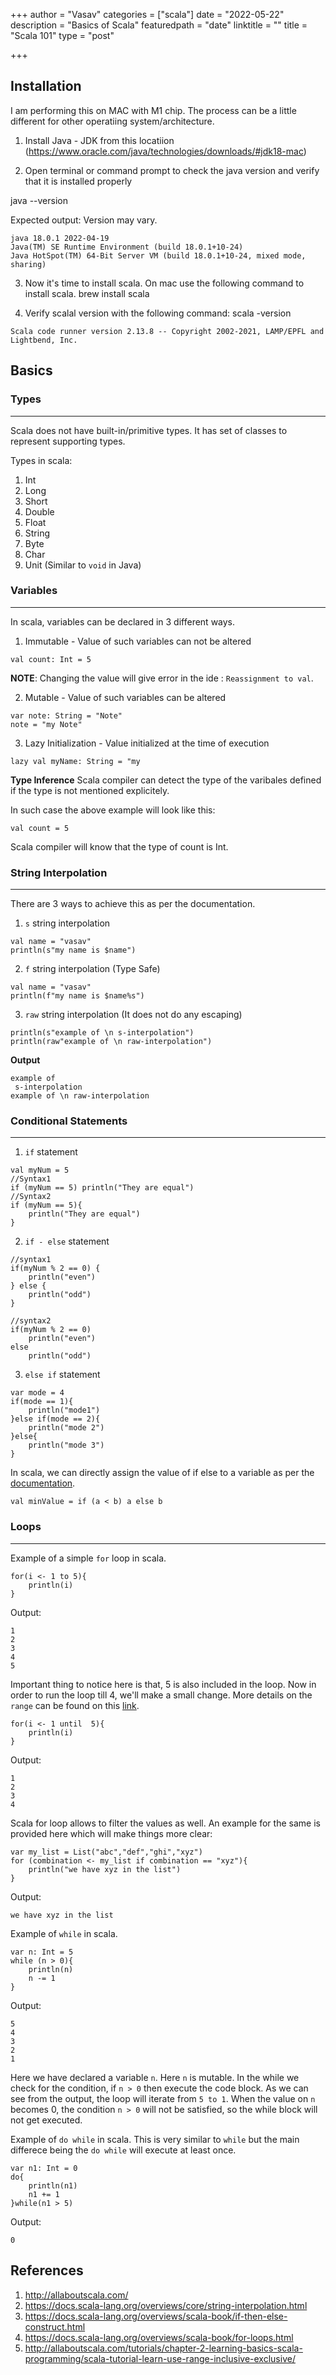 +++
author = "Vasav"
categories = ["scala"]
date = "2022-05-22"
description = "Basics of Scala"
featuredpath = "date"
linktitle = ""
title = "Scala 101"
type = "post"

+++


## Installation

I am performing this on MAC with M1 chip. The process can be a little different for other operatiing system/architecture. 

1. Install Java - JDK from this locatiion (https://www.oracle.com/java/technologies/downloads/#jdk18-mac)

2. Open terminal or command prompt to check the java version and verify that it is installed properly 

java --version

Expected output: Version may vary. 
```
java 18.0.1 2022-04-19
Java(TM) SE Runtime Environment (build 18.0.1+10-24)
Java HotSpot(TM) 64-Bit Server VM (build 18.0.1+10-24, mixed mode, sharing)
```

3. Now it's time to install scala. On mac use the following command to install scala. 
brew install scala

4. Verify scalal version with the following command:
scala -version

```
Scala code runner version 2.13.8 -- Copyright 2002-2021, LAMP/EPFL and Lightbend, Inc.
```

## Basics
### Types
___
Scala does not have built-in/primitive types. It has set of classes to represent supporting types. 

Types in scala:
1. Int
2. Long
3. Short
4. Double
5. Float
6. String
7. Byte
8. Char
9. Unit (Similar to ```void``` in Java)

### Variables
___
In scala, variables can be declared in 3 different ways. 

1. Immutable - Value of such variables can not be altered
```
val count: Int = 5
```
**NOTE**: Changing the value will give error in the ide : ```Reassignment to val```. 

2. Mutable - Value of such variables can be altered
```
var note: String = "Note"
note = "my Note"
```
3. Lazy Initialization - Value initialized at the time of execution
```
lazy val myName: String = "my
```

**Type Inference**
Scala compiler can detect the type of the varibales defined if the type is not mentioned explicitely. 

In such case the above example will look like this:
```
val count = 5
```
Scala compiler will know that the type of count is Int. 

### String Interpolation
___
There are 3 ways to achieve this as per the documentation. 

1. ```s``` string interpolation
```
val name = "vasav"
println(s"my name is $name")
```
2. ```f``` string interpolation (Type Safe)
```
val name = "vasav"
println(f"my name is $name%s")
```
3. ```raw``` string interpolation (It does not do any escaping)
```
println(s"example of \n s-interpolation")
println(raw"example of \n raw-interpolation")
```
**Output**
```
example of 
 s-interpolation
example of \n raw-interpolation
```

### Conditional Statements
___

1. ```if``` statement
```
val myNum = 5
//Syntax1
if (myNum == 5) println("They are equal")
//Syntax2
if (myNum == 5){
    println("They are equal")
}
```
2. ```if - else``` statement
```
//syntax1
if(myNum % 2 == 0) {
    println("even")
} else {
    println("odd")
}

//syntax2
if(myNum % 2 == 0)
    println("even")
else
    println("odd")
```
3. ```else if``` statement
```
var mode = 4
if(mode == 1){
    println("mode1")
}else if(mode == 2){
    println("mode 2")
}else{
    println("mode 3")
}
```

In scala, we can directly assign the value of if else to a variable as per the [documentation](https://docs.scala-lang.org/overviews/scala-book/if-then-else-construct.html).
```
val minValue = if (a < b) a else b
```

### Loops
___

Example of a simple ```for``` loop in scala. 

```
for(i <- 1 to 5){
    println(i)
}
```

Output:
```
1
2
3
4
5
```
Important thing to notice here is that, 5 is also included in the loop. Now in order to run the loop till 4, we'll make a small change. More details on the ```range``` can be found on this [link](http://allaboutscala.com/tutorials/chapter-2-learning-basics-scala-programming/scala-tutorial-learn-use-range-inclusive-exclusive/).

```
for(i <- 1 until  5){
    println(i)
}
```
Output:
```
1
2
3
4
```
Scala for loop allows to filter the values as well. An example for the same is provided here which will make things more clear:
```
var my_list = List("abc","def","ghi","xyz")
for (combination <- my_list if combination == "xyz"){
    println("we have xyz in the list")
}
```
Output:
```
we have xyz in the list
```

Example of ```while``` in scala.

```
var n: Int = 5
while (n > 0){
    println(n)
    n -= 1
}
```
Output:
```
5
4
3
2
1
```
Here we have declared a variable ```n```. Here ```n``` is mutable. In the while we check for the condition, if ```n > 0``` then execute the code block. As we can see from the output, the loop will iterate from ```5 to 1```. When the value on ```n``` becomes 0, the condition ```n > 0``` will not be satisfied, so the while block will not get executed. 

Example of ```do while``` in scala. This is very similar to ```while``` but the main differece being the ```do while``` will execute at least once. 

```
var n1: Int = 0
do{
    println(n1)
    n1 += 1
}while(n1 > 5)
```

Output:
```
0
```


## References
1. http://allaboutscala.com/
2. https://docs.scala-lang.org/overviews/core/string-interpolation.html
3. https://docs.scala-lang.org/overviews/scala-book/if-then-else-construct.html
4. https://docs.scala-lang.org/overviews/scala-book/for-loops.html
5. http://allaboutscala.com/tutorials/chapter-2-learning-basics-scala-programming/scala-tutorial-learn-use-range-inclusive-exclusive/



